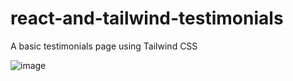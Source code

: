 # react-and-tailwind-testimonials
A basic testimonials page using Tailwind CSS

![image](https://github.com/alexjachna/react-and-tailwind-testimonials/assets/57778785/421368ad-c57e-4c72-be21-613faf995c85)
